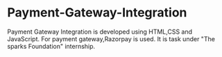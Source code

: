 # Payment-Gateway-Integration
Payment Gateway Integration is developed using HTML,CSS and JavaScript. For payment gateway,Razorpay is used.
It is task under "The sparks Foundation" internship.

